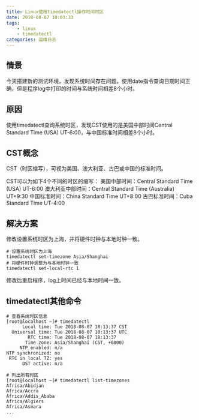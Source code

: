 ```yaml
---
title: Linux使用timedatectl操作时间时区
date: 2018-08-07 18:03:33
tags:
    - linux
    - timedatectl
categories: 运维日志
---
```


## 情景
今天搭建新的测试环境，发现系统时间存在问题，使用date指令查询日期时间正确，但是程序log中打印的时间与系统时间相差8个小时。

## 原因
使用timedatectl查询系统时区，发现CST使用的是美国中部时间Central Standard Time (USA) UT-6:00，与中国标准时间相差8个小时。

## CST概念
CST（时区缩写），可视为美国、澳大利亚、古巴或中国的标准时间。

CST可以为如下4个不同的时区的缩写：
美国中部时间：Central Standard Time (USA) UT-6:00
澳大利亚中部时间：Central Standard Time (Australia) UT+9:30
中国标准时间：China Standard Time UT+8:00
古巴标准时间：Cuba Standard Time UT-4:00

## 解决方案
修改设置系统时区为上海，并将硬件时钟与本地时钟一致。
```
# 设置系统时区为上海
timedatectl set-timezone Asia/Shanghai 
# 将硬件时钟调整为与本地时钟一致
timedatectl set-local-rtc 1
```

修改后重启程序，log上时间已经与本地时间一致。

## timedatectl其他命令
```
# 查看系统时区信息
[root@localhost ~]# timedatectl
      Local time: Tue 2018-08-07 18:13:37 CST
  Universal time: Tue 2018-08-07 10:13:37 UTC
        RTC time: Tue 2018-08-07 18:13:37
       Time zone: Asia/Shanghai (CST, +0800)
     NTP enabled: n/a
NTP synchronized: no
 RTC in local TZ: yes
      DST active: n/a

# 列出所有时区
[root@localhost ~]# timedatectl list-timezones
Africa/Abidjan
Africa/Accra
Africa/Addis_Ababa
Africa/Algiers
Africa/Asmara
...
```




